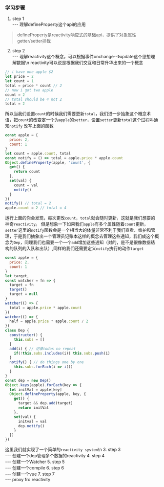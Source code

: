 ### 学习步骤
1. step 1<br/>
  --- 理解defineProperty这个api的应用
  > defineProperty是reactivity响应式的基础api，提供了对象属性getter/setter拦截
2. step 2<br/>
  --- 理解reactivity这个概念，可以根据事件onchange--》update这个思想理解数据\n
  reactivity可以说是根据我们交互和日常升华出来的一个概念
  ```js
  // i have one apple $2
  let price = 2
  let count = 1
  total = price * count // 2
  // now i got two apple
  count = 2
  // total should be 4 not 2
  total = 2
  ```
  所以当我们设置`count`的时候我们需要更新`total`，我们进一步抽象这个概念术语，把`count`的改变定一个为`apple`的`setter`，设置`setter`更新`total`这个过程叫通知`notify`
  改写上面的函数
  ```js
  const apple = {
    price: 2,
    count: 1
  }
  let count = apple.count, total
  const notify = () => total = apple.price * apple.count
  Object.defineProperty(apple, 'count', {
    get() {
      return count
    },
    set(val) {
      count = val
      notify()
    }
  })
  notify() // total = 2
  apple.count = 2 // total = 4
  
  ```
  运行上面的你会发现，每次更改`count`，`total`就会随时更新，这就是我们想要的神奇`reactivity`。
  但是想象一下如果我们`apple`有多个属性随着`count`更新，`setter`这里的`notify`函数会是一个相当大的体量非常不利于我们查看、维护和管理，于是我们抽象出一个管理员记账本这样的概念去管理这些通知，我们成这个概念为`Dep`，同理我们也需要一个一个`add`增加这些通知（对的，是不是很像数据结构的队列的入队和出队）,同样的我们还需要定义`notify`执行的动作`target`
  ```js
  const apple = {
    price: 2,
    count: 1
  }
  let target,
  const watcher = fn => {
    target = fn
    target()
    target = null
  }
  watcher(() => {
    total = apple.price * apple.count
  })
  watcher(() => {
    half = apple.price * apple.count / 2
  })
  class Dep {
    constructor() {
      this.subs = []
    }
    add(i) { // 记录todos no repeat
      if(!this.subs.includes(i)) this.subs.push(i)
    }
    notify() { // do things one by one
      this.subs.forEach(i => i())
    }
  }
  const dep = new Dep()
  Object.keys(apple).forEach(key => {
    let initVal = apple[key]
    Object.defineProperty(apple, key, {
      get() {
        target && dep.add(target)
        return initVal
      },
      set(val) {
        initval = val
        dep.notify()
      }
    })
  })

  ```
这里我们就实现了一个简单的`reactivity system`\n
3. step 3<br/>
  --- 创建一个dep管理多个数据的reactivity
4. step 4<br/>
  --- 创建一个Watcher
5. step 5<br/>
  --- 创建一个compile
6. step 6<br/>
  --- 创建一个vue
7. step 7<br/>
  --- proxy fro reactivity
